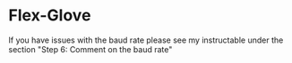 # Flex-Glove

If you have issues with the baud rate please see my instructable under the section "Step 6: Comment on the baud rate" 
